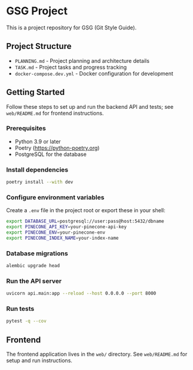 # GSG Project

This is a project repository for GSG (Git Style Guide).

## Project Structure
- `PLANNING.md` - Project planning and architecture details
- `TASK.md` - Project tasks and progress tracking
- `docker-compose.dev.yml` - Docker configuration for development

## Getting Started
Follow these steps to set up and run the backend API and tests; see `web/README.md` for frontend instructions.

### Prerequisites
- Python 3.9 or later
- Poetry (https://python-poetry.org)
- PostgreSQL for the database

### Install dependencies
```bash
poetry install --with dev
```

### Configure environment variables
Create a `.env` file in the project root or export these in your shell:
```bash
export DATABASE_URL=postgresql://user:pass@host:5432/dbname
export PINECONE_API_KEY=your-pinecone-api-key
export PINECONE_ENV=your-pinecone-env
export PINECONE_INDEX_NAME=your-index-name
```

### Database migrations
```bash
alembic upgrade head
```

### Run the API server
```bash
uvicorn api.main:app --reload --host 0.0.0.0 --port 8000
```

### Run tests
```bash
pytest -q --cov
```

## Frontend

The frontend application lives in the `web/` directory. See `web/README.md` for setup and run instructions. 